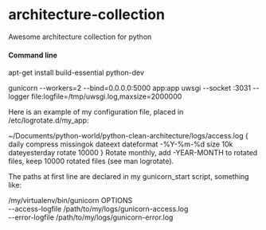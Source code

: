 # architecture-collection
Awesome architecture collection for python

#### Command line

apt-get install build-essential python-dev

gunicorn --workers=2 --bind=0.0.0.0:5000 app:app
uwsgi --socket :3031 --logger file:logfile=/tmp/uwsgi.log,maxsize=2000000

Here is an example of my configuration file, placed in /etc/logrotate.d/my_app:

~/Documents/python-world/python-clean-architecture/logs/access.log {
    daily
    compress
    missingok
    dateext
    dateformat -%Y-%m-%d
    size 10k
    dateyesterday
    rotate 10000
}
Rotate monthly, add -YEAR-MONTH to rotated files, keep 10000 rotated files (see man logrotate).

The paths at first line are declared in my gunicorn_start script, something like:

/my/virtualenv/bin/gunicorn OPTIONS \
    --access-logfile /path/to/my/logs/gunicorn-access.log \
    --error-logfile /path/to/my/logs/gunicorn-error.log